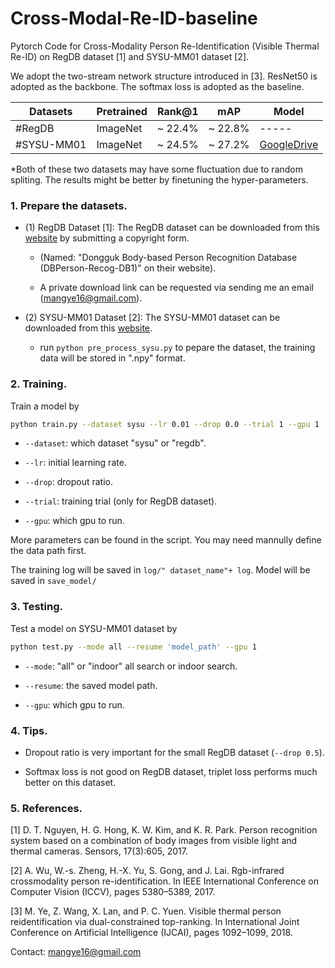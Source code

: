 # Cross-Modal-Re-ID-baseline
Pytorch Code for Cross-Modality Person Re-Identification (Visible Thermal Re-ID) on RegDB dataset [1] and SYSU-MM01 dataset [2]. 

We adopt the two-stream network structure introduced in [3]. ResNet50 is adopted as the backbone. The softmax loss is adopted as the baseline. 

|Datasets    | Pretrained| Rank@1  | mAP | Model|
| --------   | -----    | -----  |  -----  | ----- |
|#RegDB      | ImageNet | ~ 22.4% | ~ 22.8% | ----- |
|#SYSU-MM01  | ImageNet | ~ 24.5%  | ~ 27.2% | [GoogleDrive](https://drive.google.com/open?id=1eLGMK3Hg413iW3IBKrB43kMWLvikbZGH)|

*Both of these two datasets may have some fluctuation due to random spliting. The results might be better by finetuning the hyper-parameters. 

### 1. Prepare the datasets.

- (1) RegDB Dataset [1]: The RegDB dataset can be downloaded from this [website](http://dm.dongguk.edu/link.html) by submitting a copyright form.

    - (Named: "Dongguk Body-based Person Recognition Database (DBPerson-Recog-DB1)" on their website). 

    - A private download link can be requested via sending me an email (mangye16@gmail.com). 
  
- (2) SYSU-MM01 Dataset [2]: The SYSU-MM01 dataset can be downloaded from this [website](http://isee.sysu.edu.cn/project/RGBIRReID.htm).

   - run `python pre_process_sysu.py` to pepare the dataset, the training data will be stored in ".npy" format.

### 2. Training.
  Train a model by
  ```bash
python train.py --dataset sysu --lr 0.01 --drop 0.0 --trial 1 --gpu 1
```

  - `--dataset`: which dataset "sysu" or "regdb".

  - `--lr`: initial learning rate.
  
  -  `--drop`: dropout ratio.
  
  -  `--trial`: training trial (only for RegDB dataset).

  -  `--gpu`: which gpu to run.

More parameters can be found in the script. You may need mannully define the data path first.

The training log will be saved in `log/" dataset_name"+ log`. Model will be saved in `save_model/`

### 3. Testing.

Test a model on SYSU-MM01 dataset by 
  ```bash
python test.py --mode all --resume 'model_path' --gpu 1
```

  - `--mode`: "all" or "indoor" all search or indoor search.
  
  - `--resume`: the saved model path.
  
  - `--gpu`:  which gpu to run.

###  4. Tips.
 - Dropout ratio is very important for the small RegDB dataset (`--drop 0.5`).
 
 - Softmax loss is not good on RegDB dataset, triplet loss performs much better on this dataset.
 
###  5. References.
[1] D. T. Nguyen, H. G. Hong, K. W. Kim, and K. R. Park. Person recognition system based on a combination of body images from visible
light and thermal cameras. Sensors, 17(3):605, 2017.

[2] A. Wu, W.-s. Zheng, H.-X. Yu, S. Gong, and J. Lai. Rgb-infrared crossmodality person re-identification. In IEEE International Conference on Computer Vision (ICCV), pages 5380–5389, 2017.

[3]  M. Ye, Z. Wang, X. Lan, and P. C. Yuen. Visible thermal person reidentification via dual-constrained top-ranking. In International Joint Conference on Artificial Intelligence (IJCAI), pages 1092–1099, 2018.

Contact: mangye16@gmail.com
